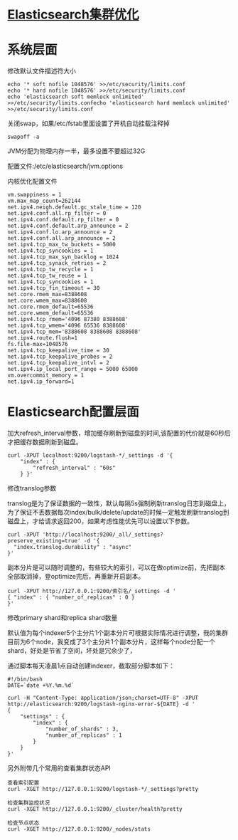 # [Elasticsearch集群优化](https://www.cnblogs.com/david-qing/p/8560245.html)

# 系统层面

修改默认文件描述符大小

```
echo '* soft nofile 1048576' >>/etc/security/limits.conf
echo '* hard nofile 1048576' >>/etc/security/limits.conf
echo 'elasticsearch soft memlock unlimited' >>/etc/security/limits.confecho 'elasticsearch hard memlock unlimited' >>/etc/security/limits.conf
```

 关闭swap，如果/etc/fstab里面设置了开机自动挂载注释掉

```
swapoff -a
```

JVM分配为物理内存一半，最多设置不要超过32G

配置文件:/etc/elasticsearch/jvm.options

内核优化配置文件

```
vm.swappiness = 1
vm.max_map_count=262144
net.ipv4.neigh.default.gc_stale_time = 120
net.ipv4.conf.all.rp_filter = 0
net.ipv4.conf.default.rp_filter = 0
net.ipv4.conf.default.arp_announce = 2
net.ipv4.conf.lo.arp_announce = 2
net.ipv4.conf.all.arp_announce = 2
net.ipv4.tcp_max_tw_buckets = 5000
net.ipv4.tcp_syncookies = 1
net.ipv4.tcp_max_syn_backlog = 1024
net.ipv4.tcp_synack_retries = 2
net.ipv4.tcp_tw_recycle = 1
net.ipv4.tcp_tw_reuse = 1
net.ipv4.tcp_syncookies = 1
net.ipv4.tcp_fin_timeout = 30
net.core.rmem_max=8388608
net.core.wmem_max=8388608
net.core.rmem_default=65536
net.core.wmem_default=65536
net.ipv4.tcp_rmem='4096 87380 8388608'
net.ipv4.tcp_wmem='4096 65536 8388608'
net.ipv4.tcp_mem='8388608 8388608 8388608'
net.ipv4.route.flush=1
fs.file-max=1048576
net.ipv4.tcp_keepalive_time = 30
net.ipv4.tcp_keepalive_probes = 2
net.ipv4.tcp_keepalive_intvl = 2
net.ipv4.ip_local_port_range = 5000 65000
vm.overcommit_memory = 1
net.ipv4.ip_forward=1
```

# Elasticsearch配置层面

加大refresh_interval参数，增加缓存刷新到磁盘的时间,该配置的代价就是60秒后才把缓存数据刷新到磁盘。

```
curl -XPUT localhost:9200/logstash-*/_settings -d '{
    "index" : {
        "refresh_interval" : "60s"
    } }'
```

修改translog参数

translog是为了保证数据的一致性，默认每隔5s强制刷新translog日志到磁盘上，为了保证不丢数据每次index/bulk/delete/update的时候一定触发刷新translog到磁盘上，才给请求返回200，如果考虑性能优先可以设置以下参数。

```
curl -XPUT 'http://localhost:9200/_all/_settings?preserve_existing=true' -d '{
  "index.translog.durability" : "async"
}'
```

副本分片是可以随时调整的，有些较大的索引，可以在做optimize前，先把副本全部取消掉，登optimize完后，再重新开启副本。

```
curl -XPUT http://127.0.0.1:9200/索引名/_settings -d '
{ "index" : { "number_of_replicas" : 0 }
}'
```

修改primary shard和replica shard数量

默认值为每个indexer5个主分片1个副本分片可根据实际情况进行调整，我的集群目前为6个node，我变成了3个主分片1个副本分片，这样每个node分配一个shard，好处是节省了空间，坏处是冗余少了，

通过脚本每天凌晨1点自动创建indexer，截取部分脚本如下：

```
#!/bin/bash
DATE=`date +%Y.%m.%d`

curl -H "Content-Type: application/json;charset=UTF-8" -XPUT http://elasticsearch:9200/logstash-nginx-error-${DATE} -d '
{
    "settings" : {
        "index" : {
            "number_of_shards" : 3,
            "number_of_replicas" : 1
        }
    }
}'
```

另外附带几个常用的查看集群状态API

```
查看索引配置
curl -XGET http://127.0.0.1:9200/logstash-*/_settings?pretty

检查集群监控状况
curl -XGET http://127.0.0.1:9200/_cluster/health?pretty

检查节点状态
curl -XGET http://127.0.0.1:9200/_nodes/stats
```